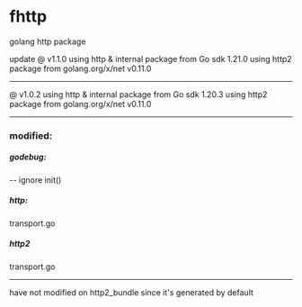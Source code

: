 # fhttp
golang http package

update @ v1.1.0
using http & internal package from Go sdk 1.21.0
using http2 package from golang.org/x/net v0.11.0

----

@ v1.0.2
using http & internal package from Go sdk 1.20.3
using http2 package from golang.org/x/net v0.11.0

---

### modified:
##### godebug:
-- ignore init()

##### http:
transport.go

##### http2
transport.go

---

have not modified on http2_bundle since it's generated by default

